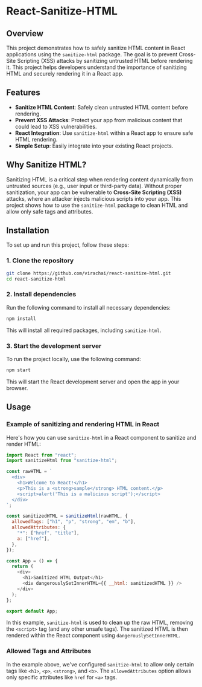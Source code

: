 # React-Sanitize-HTML

## Overview

This project demonstrates how to safely sanitize HTML content in React applications using the `sanitize-html` package. The goal is to prevent Cross-Site Scripting (XSS) attacks by sanitizing untrusted HTML before rendering it. This project helps developers understand the importance of sanitizing HTML and securely rendering it in a React app.

## Features

- **Sanitize HTML Content**: Safely clean untrusted HTML content before rendering.
- **Prevent XSS Attacks**: Protect your app from malicious content that could lead to XSS vulnerabilities.
- **React Integration**: Use `sanitize-html` within a React app to ensure safe HTML rendering.
- **Simple Setup**: Easily integrate into your existing React projects.

## Why Sanitize HTML?

Sanitizing HTML is a critical step when rendering content dynamically from untrusted sources (e.g., user input or third-party data). Without proper sanitization, your app can be vulnerable to **Cross-Site Scripting (XSS)** attacks, where an attacker injects malicious scripts into your app. This project shows how to use the `sanitize-html` package to clean HTML and allow only safe tags and attributes.

## Installation

To set up and run this project, follow these steps:

### 1. Clone the repository

```bash
git clone https://github.com/virachai/react-sanitize-html.git
cd react-sanitize-html
```

### 2. Install dependencies

Run the following command to install all necessary dependencies:

```bash
npm install
```

This will install all required packages, including `sanitize-html`.

### 3. Start the development server

To run the project locally, use the following command:

```bash
npm start
```

This will start the React development server and open the app in your browser.

## Usage

### Example of sanitizing and rendering HTML in React

Here's how you can use `sanitize-html` in a React component to sanitize and render HTML:

```javascript
import React from "react";
import sanitizeHtml from "sanitize-html";

const rawHTML = `
  <div>
    <h1>Welcome to React!</h1>
    <p>This is a <strong>sample</strong> HTML content.</p>
    <script>alert('This is a malicious script');</script>
  </div>
`;

const sanitizedHTML = sanitizeHtml(rawHTML, {
  allowedTags: ["h1", "p", "strong", "em", "b"],
  allowedAttributes: {
    "*": ["href", "title"],
    a: ["href"],
  },
});

const App = () => {
  return (
    <div>
      <h1>Sanitized HTML Output</h1>
      <div dangerouslySetInnerHTML={{ __html: sanitizedHTML }} />
    </div>
  );
};

export default App;
```

In this example, `sanitize-html` is used to clean up the raw HTML, removing the `<script>` tag (and any other unsafe tags). The sanitized HTML is then rendered within the React component using `dangerouslySetInnerHTML`.

### Allowed Tags and Attributes

In the example above, we've configured `sanitize-html` to allow only certain tags like `<h1>`, `<p>`, `<strong>`, and `<b>`. The `allowedAttributes` option allows only specific attributes like `href` for `<a>` tags.
